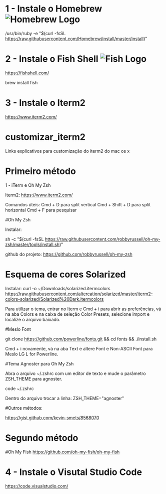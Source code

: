 # 1 - Instale o Homebrew ![Homebrew Logo](https://assets-cdn.github.com/images/icons/emoji/unicode/1f37a.png)


/usr/bin/ruby -e "$(curl -fsSL https://raw.githubusercontent.com/Homebrew/install/master/install)"

# 2 - Instale o Fish Shell ![Fish Logo](https://fishshell.com/assets/img/screenshots/autosuggestion.png)

https://fishshell.com/

brew install fish

# 3 - Instale o Iterm2

https://www.iterm2.com/

# customizar_iterm2
Links explicativos para customização do iterm2 do mac os x

# Primeiro método
1 - iTerm e Oh My Zsh

Iterm2: https://www.iterm2.com/

Comandos úteis:
Cmd + D para split vertical
Cmd + Shift + D para split horizontal
Cmd + F para pesquisar

#Oh My Zsh

Instalar:

sh -c "$(curl -fsSL https://raw.githubusercontent.com/robbyrussell/oh-my-zsh/master/tools/install.sh)"

github do projeto: https://github.com/robbyrussell/oh-my-zsh

# Esquema de cores Solarized

Instalar:
curl -o ~/Downloads/solarized.itermcolors https://raw.githubusercontent.com/altercation/solarized/master/iterm2-colors-solarized/Solarized%20Dark.itermcolors

Para utilizar o tema, entrar no Iterm e Cmd + i para abrir as preferências, vá na aba Colors e na caixa de seleção Color Presets, selecione import e localize o arquivo baixado.

#Meslo Font

git clone https://github.com/powerline/fonts.git && cd fonts && ./install.sh

Cmd + i novamente, vá na aba Text e altere Font e Non-ASCII Font para Meslo LG L for Powerline.

#Tema Agnoster para Oh My Zsh

Abra o arquivo ~/.zshrc com um editor de texto e mude o parâmetro ZSH_THEME para agnoster.

code ~/.zshrc

Dentro do arquivo trocar a linha: ZSH_THEME="agnoster"

#Outros métodos:

https://gist.github.com/kevin-smets/8568070

# Segundo método

#Oh My Fish
https://github.com/oh-my-fish/oh-my-fish

# 4 - Instale o Visutal Studio Code

https://code.visualstudio.com/



